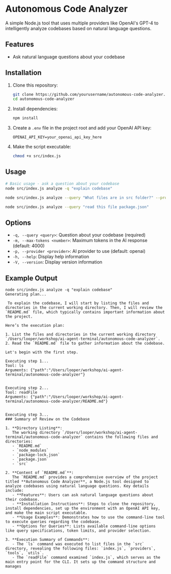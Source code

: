 # Autonomous Code Analyzer

A simple Node.js tool that uses multiple providers like OpenAI's GPT-4 to intelligently analyze codebases based on natural language questions.

## Features

- Ask natural language questions about your codebase

## Installation

1. Clone this repository:
   ```bash
   git clone https://github.com/yourusername/autonomous-code-analyzer.git
   cd autonomous-code-analyzer
   ```

2. Install dependencies:
   ```bash
   npm install
   ```

3. Create a `.env` file in the project root and add your OpenAI API key:
   ```
   OPENAI_API_KEY=your_openai_api_key_here
   ```

4. Make the script executable:
   ```bash
   chmod +x src/index.js
   ```

## Usage

```bash
# Basic usage - ask a question about your codebase
node src/index.js analyze -q "explain codebase"

node src/index.js analyze --query "What files are in src folder?" --provider openai

node src/index.js analyze --query "read this file package.json"
```

## Options
- `-q, --query <query>`: Question about your codebase (required)
- `-m, --max-tokens <number>`: Maximum tokens in the AI response (default: 4000)
- `-p, --provider <provider>`: AI provider to use (default: openai)
- `-h, --help`: Display help information
- `-V, --version`: Display version information

## Example Output

```
node src/index.js analyze -q "explain codebase"
Generating plan...

 To explain the codebase, I will start by listing the files and directories in the current working directory. Then, I will review the `README.md` file, which typically contains important information about the project. 

Here’s the execution plan:

1. List the files and directories in the current working directory `/Users/looper/workshop/ai-agent-terminal/autonomous-code-analyzer`.
2. Read the `README.md` file to gather information about the codebase.

Let's begin with the first step.

Executing step 1...
Tool: ls
Arguments: {"path":"/Users/looper/workshop/ai-agent-terminal/autonomous-code-analyzer"}


Executing step 2...
Tool: readFile
Arguments: {"path":"/Users/looper/workshop/ai-agent-terminal/autonomous-code-analyzer/README.md"}


Executing step 3...
### Summary of Review on the Codebase

1. **Directory Listing**:
   The working directory `/Users/looper/workshop/ai-agent-terminal/autonomous-code-analyzer` contains the following files and directories:
   - `README.md`
   - `node_modules`
   - `package-lock.json`
   - `package.json`
   - `src`

2. **Content of `README.md`**:
   The `README.md` provides a comprehensive overview of the project titled **Autonomous Code Analyzer**, a Node.js tool designed to analyze codebases using natural language questions. Key details include:
   - **Features**: Users can ask natural language questions about their codebase.
   - **Installation Instructions**: Steps to clone the repository, install dependencies, set up the environment with an OpenAI API key, and make the main script executable.
   - **Usage Examples**: Demonstrates how to use the command-line tool to execute queries regarding the codebase.
   - **Options for Queries**: Lists available command-line options like query specifications, token limits, and provider selection.

3. **Execution Summary of Commands**:
   - The `ls` command was executed to list files in the `src` directory, revealing the following files: `index.js`, `providers`, `tools`, `utils`.
   - The `readFile` command examined `index.js`, which serves as the main entry point for the CLI. It sets up the command structure and manages
```

